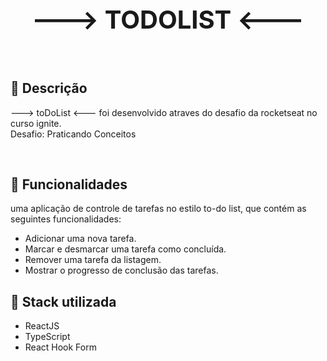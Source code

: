 <p align="center">

 <h1 align="center" style="font-size:40px">---> TODOLIST <---</h2>
</p>

<br />

<a name="description"></a>
## 🧾 Descrição

---> toDoList <--- foi desenvolvido atraves do desafio da rocketseat no curso ignite.<br/>
Desafio: Praticando Conceitos

<br/>

<a name="features"></a>
## 📖 Funcionalidades
uma aplicação de controle de tarefas no estilo to-do list, que contém as seguintes funcionalidades:

- Adicionar uma nova tarefa.
- Marcar e desmarcar uma tarefa como concluída.
- Remover uma tarefa da listagem.
- Mostrar o progresso de conclusão das tarefas.


<a name="tech-stack"></a>
## 🔧 Stack utilizada

- ReactJS
- TypeScript
- React Hook Form
